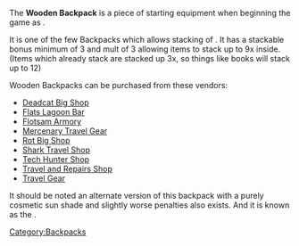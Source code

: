 The **Wooden Backpack** is a piece of starting equipment when beginning
the game as [](Game_Starts.md#The_Freedom_Seekers).

It is one of the few Backpacks which allows stacking of [](Trade_Goods.md). It has a stackable bonus minimum of 3
and mult of 3 allowing items to stack up to 9x inside. (Items which
already stack are stacked up 3x, so things like books will stack up to
12)

Wooden Backpacks can be purchased from these vendors:

- [Deadcat Big Shop](Deadcat_Big_Shop.md "wikilink")
- [Flats Lagoon Bar](Flats_Lagoon_Bar.md "wikilink")
- [Flotsam Armory](Flotsam_Armory.md "wikilink")
- [Mercenary Travel Gear](Mercenary_Travel_Gear.md "wikilink")
- [Rot Big Shop](Rot_Big_Shop.md "wikilink")
- [Shark Travel Shop](Shark_Travel_Shop.md "wikilink")
- [Tech Hunter Shop](Tech_Hunter_Shop.md "wikilink")
- [Travel and Repairs Shop](Travel_and_Repairs_Shop.md "wikilink")
- [Travel Gear](Travel_Gear.md "wikilink")

It should be noted an alternate version of this backpack with a purely
cosmetic sun shade and slightly worse penalties also exists. And it is
known as the [](Trader's_Wooden_Backpack.md). 

[Category:Backpacks](Category:Backpacks "wikilink")